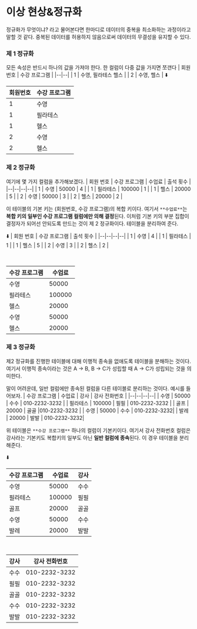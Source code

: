 ﻿
#  이상 현상&정규화




정규화가 무엇이냐? 라고 물어본다면 한마디로 데이터의 중복을 최소화하는 과정이라고 말할 것 같다. 중복된 데이터를 허용하지 않음으로써 데이터의 무결성을 유지할 수 있다.

### 제 1 정규화

모든 속성은 반드시 하나의 값을 가져야 한다. 한 컬럼이 다중 값을 가지면 쪼갠다
| 회원번호 | 수강 프로그램 |
|--|--|
| 1 | 수영, 필라테스 헬스 |
| 2 | 수영, 헬스 |
⬇️

| 회원번호 | 수강 프로그램 |
|--|--|
| 1 | 수영 |
| 1 | 필라테스 |
| 1 | 헬스 |
| 2 | 수영 |
| 2 | 헬스 |





### 제 2 정규화

여기에 몇 가지 컬럼을 추가해보겠다.
| 회원 번호 | 수강 프로그램 | 수업료 | 출석 횟수 |
|--|--|--|--|
| 1 | 수영 | 50000 | 4 |
| 1 | 필라테스 | 100000 | 1 |
| 1 | 헬스 | 20000 | 5 |
| 2 | 수영 | 50000 | 3 |
| 2 | 헬스 | 20000 | 2 |


이 테이블의 기본 키는 (회원번호, 수강 프로그램)의 복합 키이다. 여기서 `**수업료**`는 **복합 키의 일부인 수강 프로그램 컬럼에만 의해 결정**된다. 이처럼 기본 키의 부분 집합이 결정자가 되어선 안되도록 만드는 것이 제 2 정규화이다. 테이블을 분리하여 준다.

⬇️
| 회원 번호 | 수강 프로그램 | 출석 횟수 |
|--|--|--|--|
| 1 | 수영 | 4 |
| 1 | 필라테스 | 1 |
| 1 | 헬스 | 5 |
| 2 | 수영 | 3 |
| 2 | 헬스 | 2 |

<br>

| 수강 프로그램 | 수업료 |
|--|--|
| 수영 | 50000 |
| 필라테스 | 100000 |
| 헬스 | 20000 |
| 수영 | 50000 |
| 헬스 | 20000 |



### 제 3 정규화

제2 정규화를 진행한 테이블에 대해 이행적 종속을 없애도록 테이블을 분해하는 것이다. 여기서 이행적 종속이라는 것은 A -> B, B -> C가 성립할 때 A -> C가 성립되는 것을 의미한다.

말이 어려운데, 일반 컬럼에만 종속된 컬럼을 다른 테이블로 분리하는 것이다. 예시를 들어보자.
| 수강 프로그램 | 수업료 | 강사 | 강사 전화번호 |
|--|--|--|--|
| 수영 | 50000 | 수수 | 010-2232-3232 |
| 필라테스 | 100000 | 필필 | 010-2232-3232 |
| 골프 | 20000 | 골골 |010-2232-3232 |
| 수영 | 50000 | 수수 | 010-2232-3232|
| 발레 | 20000 | 발발 | 010-2232-3232|

위 테이블은 `**수강 프로그램**` 하나의 컬럼이 기본키이다. 여기서 강사 전화번호 컬럼은 강사라는 기본키도 복합키의 일부도 아닌 **일반 컬럼에 종속**된다. 이 경우 테이블을 분리해준다.

⬇️

| 수강 프로그램 | 수업료 | 강사 |
|--|--|--|
| 수영 | 50000 | 수수 |
| 필라테스 | 100000 | 필필 |
| 골프 | 20000 | 골골 |
| 수영 | 50000 | 수수 |
| 발레 | 20000 | 발발 |

<br>

| 강사 | 강사 전화번호 |
|--|--|
| 수수 | 010-2232-3232 |
| 필필 | 010-2232-3232 |
| 골골 |010-2232-3232 |
| 수수 | 010-2232-3232|
| 발발 | 010-2232-3232|
